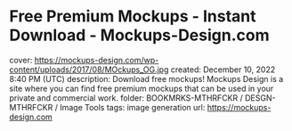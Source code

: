 # Free Premium Mockups - Instant Download - Mockups-Design.com

cover: https://mockups-design.com/wp-content/uploads/2017/08/MOckups_OG.jpg
created: December 10, 2022 8:40 PM (UTC)
description: Download free mockups! Mockups Design is a site where you can find free premium mockups that can be used in your private and commercial work.
folder: BOOKMRKS-MTHRFCKR / DESGN-MTHRFCKR / Image Tools
tags: image generation
url: https://mockups-design.com